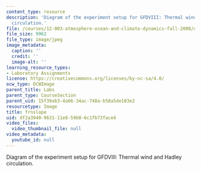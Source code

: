 ```yaml
---
content_type: resource
description: 'Diagram of the experiment setup for GFDVIII: Thermal wind and Hadley
  circulation.'
file: /courses/12-003-atmosphere-ocean-and-climate-dynamics-fall-2008/df2a3940963111e859b06c1fb73face4_frnslope.jpg
file_size: 9962
file_type: image/jpeg
image_metadata:
  caption: ''
  credit: ''
  image-alt: ''
learning_resource_types:
- Laboratory Assignments
license: https://creativecommons.org/licenses/by-nc-sa/4.0/
ocw_type: OCWImage
parent_title: Labs
parent_type: CourseSection
parent_uid: 15f39ab3-4a66-34ac-748a-b58a5de103e2
resourcetype: Image
title: frnslope
uid: df2a3940-9631-11e8-59b0-6c1fb73face4
video_files:
  video_thumbnail_file: null
video_metadata:
  youtube_id: null
---
```

Diagram of the experiment setup for GFDVIII: Thermal wind and Hadley circulation.